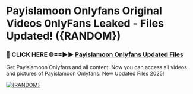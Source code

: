 # Payislamoon Onlyfans Original Videos 0nlyFans Leaked - Files Updated! ({RANDOM})

<h3>🔴 CLICK HERE 🌐==►► <a href="https://betterlinks.top/A2PfLJ" rel="nofollow">Payislamoon Onlyfans Updated Files</a></h3>

Get Payislamoon Onlyfans and all content. Now you can access all videos and pictures of Payislamoon Onlyfans. New Updated Files 2025!

[![{RANDOM}](https://i.imgur.com/ppqm5kG.gif)](https://betterlinks.top/A2PfLJ)